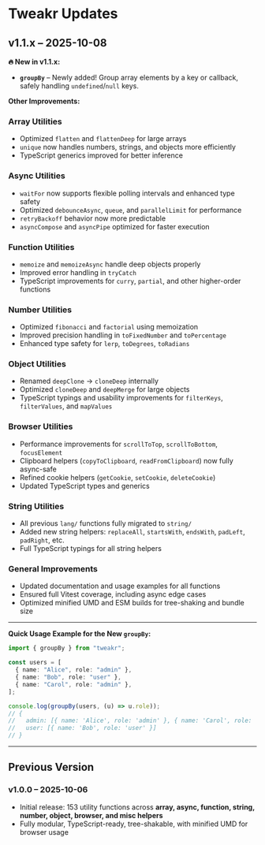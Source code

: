 # Tweakr Updates

## v1.1.x – 2025-10-08

**🔥 New in v1.1.x:**

- **`groupBy`** – Newly added! Group array elements by a key or callback, safely handling `undefined`/`null` keys.

**Other Improvements:**

### Array Utilities

- Optimized `flatten` and `flattenDeep` for large arrays
- `unique` now handles numbers, strings, and objects more efficiently
- TypeScript generics improved for better inference

### Async Utilities

- `waitFor` now supports flexible polling intervals and enhanced type safety
- Optimized `debounceAsync`, `queue`, and `parallelLimit` for performance
- `retryBackoff` behavior now more predictable
- `asyncCompose` and `asyncPipe` optimized for faster execution

### Function Utilities

- `memoize` and `memoizeAsync` handle deep objects properly
- Improved error handling in `tryCatch`
- TypeScript improvements for `curry`, `partial`, and other higher-order functions

### Number Utilities

- Optimized `fibonacci` and `factorial` using memoization
- Improved precision handling in `toFixedNumber` and `toPercentage`
- Enhanced type safety for `lerp`, `toDegrees`, `toRadians`

### Object Utilities

- Renamed `deepClone` → `cloneDeep` internally
- Optimized `cloneDeep` and `deepMerge` for large objects
- TypeScript typings and usability improvements for `filterKeys`, `filterValues`, and `mapValues`

### Browser Utilities

- Performance improvements for `scrollToTop`, `scrollToBottom`, `focusElement`
- Clipboard helpers (`copyToClipboard`, `readFromClipboard`) now fully async-safe
- Refined cookie helpers (`getCookie`, `setCookie`, `deleteCookie`)
- Updated TypeScript types and generics

### String Utilities

- All previous `lang/` functions fully migrated to `string/`
- Added new string helpers: `replaceAll`, `startsWith`, `endsWith`, `padLeft`, `padRight`, etc.
- Full TypeScript typings for all string helpers

### General Improvements

- Updated documentation and usage examples for all functions
- Ensured full Vitest coverage, including async edge cases
- Optimized minified UMD and ESM builds for tree-shaking and bundle size

---

**Quick Usage Example for the New `groupBy`:**

```ts
import { groupBy } from "tweakr";

const users = [
  { name: "Alice", role: "admin" },
  { name: "Bob", role: "user" },
  { name: "Carol", role: "admin" },
];

console.log(groupBy(users, (u) => u.role));
// {
//   admin: [{ name: 'Alice', role: 'admin' }, { name: 'Carol', role: 'admin' }],
//   user: [{ name: 'Bob', role: 'user' }]
// }
```

---

## Previous Version

### v1.0.0 – 2025-10-06

- Initial release: 153 utility functions across **array, async, function, string, number, object, browser, and misc helpers**
- Fully modular, TypeScript-ready, tree-shakable, with minified UMD for browser usage
